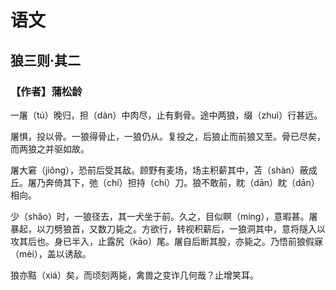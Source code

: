 # 语文

## 狼三则·其二

### 【作者】蒲松龄

一屠（tú）晚归，担（dàn）中肉尽，止有剩骨。途中两狼，缀（zhuì）行甚远。

屠惧，投以骨。一狼得骨止，一狼仍从。复投之，后狼止而前狼又至。骨已尽矣，而两狼之并驱如故。

屠大窘（jiǒng），恐前后受其敌。顾野有麦场，场主积薪其中，苫（shàn）蔽成丘。屠乃奔倚其下，弛（chí）担持（chí）刀。狼不敢前，眈（dān）眈（dān）相向。

少（shǎo）时，一狼径去，其一犬坐于前。久之，目似瞑（míng），意暇甚。屠暴起，以刀劈狼首，又数刀毙之。方欲行，转视积薪后，一狼洞其中，意将隧入以攻其后也。身已半入，止露尻（kāo）尾。屠自后断其股，亦毙之。乃悟前狼假寐（mèi），盖以诱敌。

狼亦黠（xiá）矣，而顷刻两毙，禽兽之变诈几何哉？止增笑耳。
